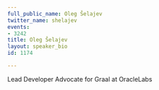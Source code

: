 ```yaml
---
full_public_name: Oleg Šelajev
twitter_name: shelajev
events:
- 3242
title: Oleg Šelajev
layout: speaker_bio
id: 1174

---
```

Lead Developer Advocate for Graal at OracleLabs